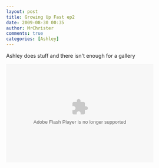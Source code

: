 ```yaml
---
layout: post
title: Growing Up Fast ep2
date: 2009-08-30 00:35
author: MrChrister
comments: true
categories: [Ashley]
---
```

<p>Ashley does stuff and there isn't enough for a gallery</p>
<p><embed type="application/x-shockwave-flash" src="http://picasaweb.google.com/s/c/bin/slideshow.swf" width="400" height="267" flashvars="host=picasaweb.google.com&amp;captions=1&amp;hl=en_US&amp;feat=flashalbum&amp;RGB=0x000000&amp;feed=http%3A%2F%2Fpicasaweb.google.com%2Fdata%2Ffeed%2Fapi%2Fuser%2Fwyseguys%2Falbumid%2F5375656879348134609%3Falt%3Drss%26kind%3Dphoto%26authkey%3DGv1sRgCOXh7uOh6ZffiAE%26hl%3Den_US" pluginspage="http://www.macromedia.com/go/getflashplayer" /></p>
